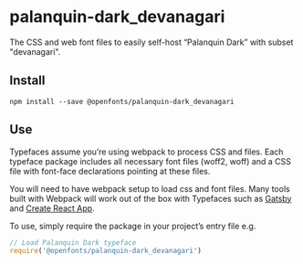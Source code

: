 
# palanquin-dark_devanagari

The CSS and web font files to easily self-host “Palanquin Dark” with subset "devanagari".

## Install

`npm install --save @openfonts/palanquin-dark_devanagari`

## Use

Typefaces assume you’re using webpack to process CSS and files. Each typeface
package includes all necessary font files (woff2, woff) and a CSS file with
font-face declarations pointing at these files.

You will need to have webpack setup to load css and font files. Many tools built
with Webpack will work out of the box with Typefaces such as [Gatsby](https://github.com/gatsbyjs/gatsby)
and [Create React App](https://github.com/facebookincubator/create-react-app).

To use, simply require the package in your project’s entry file e.g.

```javascript
// Load Palanquin Dark typeface
require('@openfonts/palanquin-dark_devanagari')
```
